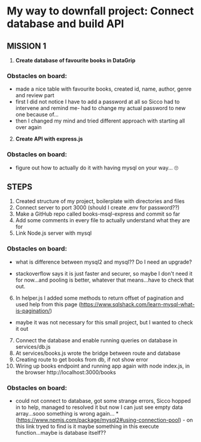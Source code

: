 # My way to downfall project:  Connect database and build API

## MISSION 1

1. **Create database of favourite books in DataGrip**
    
### Obstacles on board: 
* made a nice table with favourite books, created id, name, author, genre and review part
* first I did not notice I have to add a password at all so Sicco had to intervene and remind me- had to change my actual password to new one because of...
* then I changed my mind and tried different approach with starting all over again

2. **Create API with express.js**

### Obstacles on board:

* figure out how to actually do it with having mysql on your way... 🙄

## STEPS

1. Created structure of my project, boilerplate with directories and files
2. Connect server to port 3000 (should I create .env for password??)
3. Make a GitHub repo called books-msql-express and commit so far
4. Add some comments in every file to actually understand what they are for
5. Link Node.js server with mysql

### Obstacles on board:
* what is difference between mysql2 and mysql?? Do I need an upgrade?
- stackoverflow says it is just faster and securer, so maybe I don't need it for now...and pooling is better, whatever that means...have to check that out.

6. In helper.js I added some methods to return offset of pagination and used help from this page (https://www.sqlshack.com/learn-mysql-what-is-pagination/)
* maybe it was not necessary for this small project, but I wanted to check it out
7. Connect the database and enable running queries on database in services/db.js
8. At services/books.js wrote the bridge between route and database
9. Creating route to get books from db, if not show error
10. Wiring up books endpoint and running app again with node index.js, in the browser http://localhost:3000/books
### Obstacles on board:
* could not connect to database, got some strange errors, Sicco hopped in to help, managed to resolved it but now I can just see empty data array...sooo
something is wrong again... 
  *(https://www.npmjs.com/package/mysql2#using-connection-pool) - on this link tryed to find is it maybe something in this execute function...maybe is database itself??